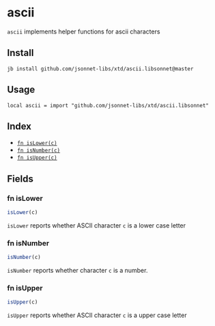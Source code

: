 # ascii

`ascii` implements helper functions for ascii characters

## Install

```
jb install github.com/jsonnet-libs/xtd/ascii.libsonnet@master
```

## Usage

```jsonnet
local ascii = import "github.com/jsonnet-libs/xtd/ascii.libsonnet"
```

## Index

* [`fn isLower(c)`](#fn-islower)
* [`fn isNumber(c)`](#fn-isnumber)
* [`fn isUpper(c)`](#fn-isupper)

## Fields

### fn isLower

```ts
isLower(c)
```

`isLower` reports whether ASCII character `c` is a lower case letter

### fn isNumber

```ts
isNumber(c)
```

`isNumber` reports whether character `c` is a number.

### fn isUpper

```ts
isUpper(c)
```

`isUpper` reports whether ASCII character `c` is a upper case letter
